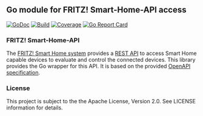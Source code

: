 ## Go module for FRITZ! Smart-Home-API access
[![GoDoc](https://godoc.org/github.com/tdrn-org/go-fritzsmarthome?status.svg)](https://godoc.org/github.com/tdrn-org/go-fritzsmarthome)
[![Build](https://github.com/tdrn-org/go-fritzsmarthome/actions/workflows/build.yml/badge.svg)](https://github.com/tdrn-org/go-fritzsmarthome/actions/workflows/build.yml)
[![Coverage](https://sonarcloud.io/api/project_badges/measure?project=tdrn-org_go-fritzsmarthome&metric=coverage)](https://sonarcloud.io/summary/new_code?id=tdrn-org_go-fritzsmarthome)
[![Go Report Card](https://goreportcard.com/badge/github.com/tdrn-org/go-fritzsmarthome)](https://goreportcard.com/report/github.com/tdrn-org/go-fritzsmarthome)

### FRITZ! Smart-Home-API
The [FRITZ! Smart Home system](https://fritz.com/collections/smart-home) provides a [REST API](https://fritz.com/pages/schnittstellen) to access Smart Home capable devices to evaluate and control the connected devices. This library provides the Go wrapper for this API. 
It is based on the provided [OpenAPI specification](https://fritz.com/pages/schnittstellen).

### License
This project is subject to the the Apache License, Version 2.0. See LICENSE information for details.
